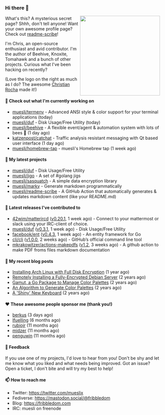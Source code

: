 ### Hi there 👋

<img align="right" src="https://raw.githubusercontent.com/muesli/muesli/master/assets/termenv.png" width="260">

What's this? A mysterious secret page? Shhh, don't tell anyone!
Want your own awesome profile page? Check out [readme-scribe](https://github.com/muesli/readme-scribe)!

I'm Chris, an open-source enthusiast and avid contributor. I'm the author of Beehive, Knoxite, Tomahawk and a bunch
of other projects. Curious what I've been hacking on recently?

(Love the logo on the right as much as I do? The awesome [Christian Rocha](https://github.com/meowgorithm/) made it!)

#### 👷 Check out what I'm currently working on

- [muesli/termenv](https://github.com/muesli/termenv) - Advanced ANSI style &amp; color support for your terminal applications (today)
- [muesli/duf](https://github.com/muesli/duf) - Disk Usage/Free Utility (today)
- [muesli/beehive](https://github.com/muesli/beehive) - A flexible event/agent &amp; automation system with lots of bees 🐝 (1 day ago)
- [katzenpost/catchat](https://github.com/katzenpost/catchat) - Traffic analysis resistant messaging with Qt based user interface (1 day ago)
- [muesli/homebrew-tap](https://github.com/muesli/homebrew-tap) - muesli&#39;s Homebrew tap (1 week ago)

#### 🌱 My latest projects

- [muesli/duf](https://github.com/muesli/duf) - Disk Usage/Free Utility
- [muesli/jigo](https://github.com/muesli/jigo) - A set of #golang jigs
- [muesli/sasquatch](https://github.com/muesli/sasquatch) - A simple data encryption library
- [muesli/marky](https://github.com/muesli/marky) - Generate markdown programmatically
- [muesli/readme-scribe](https://github.com/muesli/readme-scribe) - A GitHub Action that automatically generates &amp; updates markdown content (like your README.md)

#### 🔭 Latest releases I've contributed to

- [42wim/matterircd](https://github.com/42wim/matterircd) ([v0.20.1](https://github.com/42wim/matterircd/releases/tag/v0.20.1), 1 week ago) - Connect to your mattermost or slack using your IRC-client of choice.
- [muesli/duf](https://github.com/muesli/duf) ([v0.3.1](https://github.com/muesli/duf/releases/tag/v0.3.1), 1 week ago) - Disk Usage/Free Utility
- [facebook/ent](https://github.com/facebook/ent) ([v0.4.3](https://github.com/facebook/ent/releases/tag/v0.4.3), 1 week ago) - An entity framework for Go
- [cli/cli](https://github.com/cli/cli) ([v1.0.0](https://github.com/cli/cli/releases/tag/v1.0.0), 2 weeks ago) - GitHub’s official command line tool
- [mkrakowitzer/actions-makepdfs](https://github.com/mkrakowitzer/actions-makepdfs) ([v1.2](https://github.com/mkrakowitzer/actions-makepdfs/releases/tag/v1.2), 3 weeks ago) - A github action to make PDF froms files markdown documentation

#### 📜 My recent blog posts

- [Installing Arch Linux with Full Disk Encryption](https://fribbledom.com/posts/encrypted-arch-install/) (1 year ago)
- [Remotely Installing a Fully-Encrypted Debian Server](https://fribbledom.com/posts/encrypted-remote-debian-install/) (2 years ago)
- [Gamut, a Go Package to Manage Color Palettes](https://fribbledom.com/posts/gamut-package-to-handle-color-palettes/) (2 years ago)
- [An Algorithm to Generate Color Palettes](https://fribbledom.com/posts/an-algorithm-to-generate-color-palettes/) (2 years ago)
- [A &#39;Shiny&#39; New Keyboard](https://fribbledom.com/posts/a-shiny-new-keyboard/) (2 years ago)

#### ❤️ These awesome people sponsor me (thank you!)

- [berkus](https://github.com/berkus) (3 days ago)
- [lfuelling](https://github.com/lfuelling) (6 months ago)
- [rubiojr](https://github.com/rubiojr) (11 months ago)
- [midzer](https://github.com/midzer) (11 months ago)
- [penguwin](https://github.com/penguwin) (11 months ago)

#### 💬 Feedback

If you use one of my projects, I'd love to hear from you! Don't be shy and let me know what you liked
and what needs being improved. Got an issue? Open a ticket, I don't bite and will try my best to help!

#### 📫 How to reach me

- Twitter: https://twitter.com/mueslix
- Fediverse: https://mastodon.social/@fribbledom
- Blog: https://fribbledom.com
- IRC: muesli on freenode
